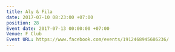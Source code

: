 ```yaml
---
title: Aly & Fila
date: 2017-07-10 08:23:00 +07:00
position: 28
Event date: 2017-07-13 00:00:00 +07:00
Venue: F Club
Event URL: https://www.facebook.com/events/1912468945686236/
---
```


